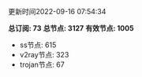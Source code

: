 更新时间2022-09-16 07:54:34

**总订阅: 73**
**总节点: 3127**
**有效节点: 1005**
- ss节点: 615
- v2ray节点: 323
- trojan节点: 67
